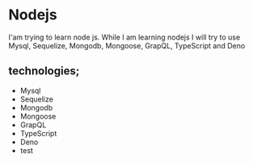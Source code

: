 # Nodejs
I'am trying to learn node js. While I am learning nodejs I will try to use Mysql, Sequelize, Mongodb, Mongoose, GrapQL, TypeScript and Deno

## technologies;

 - Mysql
 - Sequelize
 - Mongodb
 - Mongoose
 - GrapQL
 - TypeScript
 - Deno
 - test